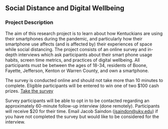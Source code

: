 ## Social Distance and Digital Wellbeing

### Project Description
The aim of this research project is to learn about how Kentuckians are using their smartphones during the pandemic, and particularly how their smartphone use affects (and is affected by) their experiences of space while social distancing. The project consists of an online survey and in-depth interviews which ask participants about their smart phone usage habits, screen time metrics, and practices of digital wellbeing. All participants must be between the ages of 18-34, residents of Boone, Fayette, Jefferson, Kenton or Warren County, and own a smartphone.

The survey is conducted online and should not take more than 10 minutes to complete. Eligible participants will be entered to win one of two $100 cash prizes.
[Take the survey](https://jacographer.github.io/survey)

Survey participants will be able to opt in to be contacted regarding an approximately 60-minute follow-up interview (done remotely). Participants will receive $20 for their time.
Email Jacob Saindon (jsaindon@uky.edu) if you have not completed the survey but would like to be considered for the interview.

